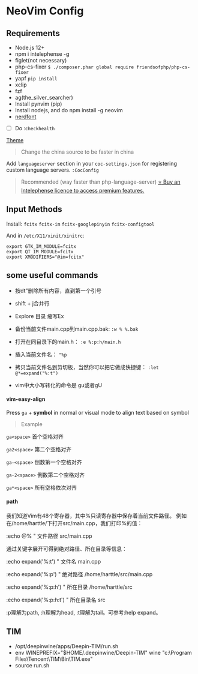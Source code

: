 # NeoVim Config

## Requirements

- Node.js 12+
- npm i intelephense -g
- figlet(not necessary)
- php-cs-fixer `$ ./composer.phar global require friendsofphp/php-cs-fixer`
- yapf `pip install`
- xclip
- fzf
- ag(the_silver_searcher)
- Install pynvim (pip)
- Install nodejs, and do npm install -g neovim
- [nerdfont](https://gitee.com/wifidu/nerd-fonts0)
- [ ] Do :`checkhealth`

[Theme](http://easycolor.cc/vim/list.html)


> Change the china source to be faster in china


Add `languageserver` section in your `coc-settings.json` for registering custom language servers.
`:CocConfig`

> Recommended (way faster than php-language-server)
> [:star: Buy an Intelephense licence to access premium features.](https://intelephense.com/)

## Input Methods

Install: `fcitx` `fcitx-im` `fcitx-googlepinyin` `fcitx-configtool`

And in `/etc/X11/xinit/xinitrc`:
```
export GTK_IM_MODULE=fcitx
export QT_IM_MODULE=fcitx
export XMODIFIERS="@im=fcitx"
```

## some useful commands

- 按dt"删除所有内容，直到第一个引号

- shift + j合并行

- Explore 目录 缩写Ex

- 备份当前文件main.cpp到main.cpp.bak:
 `:w % %.bak`
- 打开在同目录下的main.h：
 `:e %:p:h/main.h`
- 插入当前文件名：
 `"%p`
- 拷贝当前文件名到剪切板，当然你可以把它做成快捷键：
 `:let @*=expand("%:t")`

- vim中大小写转化的命令是 gu或者gU

#### vim-easy-align

Press `ga` + **symbol** in normal or visual mode to align text based on symbol

> Example

`ga<space>` 首个空格对齐

`ga2<space>` 第二个空格对齐

`ga-<space>` 倒数第一个空格对齐

`ga-2<space>` 倒数第二个空格对齐

`ga*<space>` 所有空格依次对齐

#### path

我们知道Vim有48个寄存器，其中%只读寄存器中保存着当前文件路径。 例如在/home/harttle/下打开src/main.cpp，我们打印%的值：

:echo @%                " 文件路径 src/main.cpp

通过关键字展开可得到绝对路径、所在目录等信息：

:echo expand('%:t')     " 文件名     main.cpp

:echo expand('%:p')     " 绝对路径   /home/harttle/src/main.cpp

:echo expand('%:p:h')   " 所在目录   /home/harttle/src

:echo expand('%:p:h:t') " 所在目录名 src

:p理解为path, :h理解为head, :t理解为tail。可参考:help expand。

## TIM

- /opt/deepinwine/apps/Deepin-TIM/run.sh
- env WINEPREFIX="$HOME/.deepinwine/Deepin-TIM" wine "c:\\Program Files\\Tencent\\TIM\\Bin\\TIM.exe"
- source run.sh

